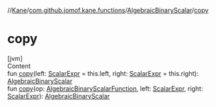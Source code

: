 //[Kane](../../index.md)/[com.github.jomof.kane.functions](../index.md)/[AlgebraicBinaryScalar](index.md)/[copy](copy.md)



# copy  
[jvm]  
Content  
fun [copy](copy.md)(left: [ScalarExpr](../../com.github.jomof.kane.impl/-scalar-expr/index.md) = this.left, right: [ScalarExpr](../../com.github.jomof.kane.impl/-scalar-expr/index.md) = this.right): [AlgebraicBinaryScalar](index.md)  
fun [copy](copy.md)(op: [AlgebraicBinaryScalarFunction](../-algebraic-binary-scalar-function/index.md), left: [ScalarExpr](../../com.github.jomof.kane.impl/-scalar-expr/index.md), right: [ScalarExpr](../../com.github.jomof.kane.impl/-scalar-expr/index.md)): [AlgebraicBinaryScalar](index.md)  



